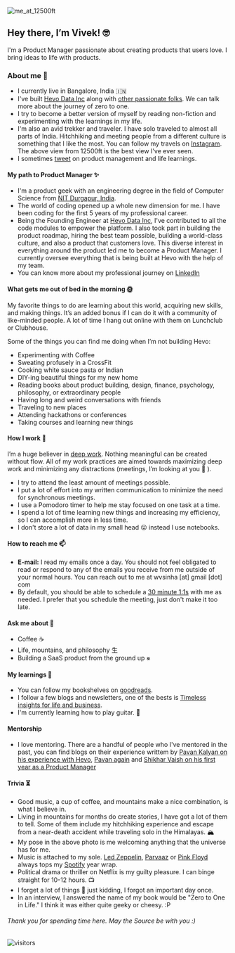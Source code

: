 <!--
**viveksinha/viveksinha** is a ✨ _special_ ✨ repository because its `README.md` (this file) appears on your GitHub profile.

Here are some ideas to get you started:

- 🔭 I’m currently working on ...
- 🌱 I’m currently learning ...
- 👯 I’m looking to collaborate on ...
- 🤔 I’m looking for help with ...
- 💬 Ask me about ...
- 📫 How to reach me: ...
- 😄 Pronouns: ...
- ⚡ Fun fact: ...
-->

![me_at_12500ft](https://user-images.githubusercontent.com/1555238/126474368-52d5102a-40ec-4200-a1d4-6457a905c778.jpg)



## Hey there, I’m Vivek! 🤓

I'm a Product Manager passionate about creating products that users love. I bring ideas to life with products.


### About me 👋

* I currently live in Bangalore, India 🇮🇳
* I've built [Hevo Data Inc](https://hevodata.com/) along with [other passionate folks](https://hevodata.com/team/). We can talk more about the journey of zero to one.
* I try to become a better version of myself by reading non-fiction and experimenting with the learnings in my life.
* I'm also an avid trekker and traveler. I have solo traveled to almost all parts of India. Hitchhiking and meeting people from a different culture is something that I like the most. You can follow my travels on [Instagram](https://bit.ly/instagram-vivek). The above view from 12500ft is the best view I've ever seen. 
* I sometimes [tweet](https://bit.ly/Twitter-vivek) on product management and life learnings.


#### My path to Product Manager ✨

* I'm a product geek with an engineering degree in the field of Computer Science from [NIT Durgapur, India](https://nitdgp.ac.in/).
* The world of coding opened up a whole new dimension for me. I have been coding for the first 5 years of my professional career.
* Being the Founding Engineer at [Hevo Data Inc](https://hevodata.com/), I've contributed to all the code modules to empower the platform. I also took part in building the product roadmap, hiring the best team possible, building a world-class culture, and also a product that customers love. This diverse interest in everything around the product led me to become a Product Manager. I currently oversee everything that is being built at Hevo with the help of my team.
* You can know more about my professional journey on [LinkedIn](bit.ly/linkedIn-vivek)


#### What gets me out of bed in the morning 🌞

My favorite things to do are learning about this world, acquiring new skills, and making things. It’s an added bonus if I can do it with a community of like-minded people. A lot of time I hang out online with them on Lunchclub or Clubhouse.

Some of the things you can find me doing when I’m not building Hevo:

* Experimenting with Coffee
* Sweating profusely in a CrossFit
* Cooking white sauce pasta or Indian
* DIY-ing beautiful things for my new home
* Reading books about product building, design, finance, psychology, philosophy, or extraordinary people
* Having long and weird conversations with friends
* Traveling to new places
* Attending hackathons or conferences
* Taking courses and learning new things


#### How I work 💪

I’m a huge believer in [deep work](https://blog.doist.com/deep-work/). Nothing meaningful can be created without flow. All of my work practices are aimed towards maximizing deep work and minimizing any distractions (meetings, I’m looking at you 👀 ). 

* I try to attend the least amount of meetings possible. 
* I put a lot of effort into my written communication to minimize the need for synchronous meetings.
* I use a Pomodoro timer to help me stay focused on one task at a time.
* I spend a lot of time learning new things and increasing my efficiency, so I can accomplish more in less time.
* I don't store a lot of data in my small head 😛 instead I use notebooks. 


#### How to reach me 📫

* **E-mail:**  I read my emails once a day. You should not feel obligated to read or respond to any of the emails you receive from me outside of your normal hours. You can reach out to me at wvsinha [at] gmail [dot] com
* By default, you should be able to schedule a [30 minute 1:1s](https://calendly.com/sinhavivek/30min) with me as needed. I prefer that you schedule the meeting, just don't make it too late. 


#### Ask me about 💬
* Coffee ☕️
* Life, mountains, and philosophy ⽣
* Building a SaaS product from the ground up ⨳


#### My learnings 📕
* You can follow my bookshelves on [goodreads](https://bit.ly/goodreads-vivek).
* I follow a few blogs and newsletters, one of the bests is [Timeless insights for life and business](https://fs.blog/).
* I'm currently learning how to play guitar. 🎸

#### Mentorship 
* I love mentoring. There are a handful of people who I've mentored in the past, you can find blogs on their experience writtem by [Pavan Kalyan on his experience with Hevo](https://medium.com/hevo-data-engineering/my-experience-at-hevo-ba3e26620bdd), [Pavan again](https://pavan-kalyan.dev/posts/how-to-get-the-best-out-of-your-technical-internship) and [Shikhar Vaish on his first year as a Product Manager](https://shikharvaish28.github.io/13-lessons-first-year-product-manager)

#### Trivia ⏳
* Good music, a cup of coffee, and mountains make a nice combination, is what I believe in. 
* Living in mountains for months do create stories, I have got a lot of them to tell. Some of them include my hitchhiking experience and escape from a near-death accident while traveling solo in the Himalayas. 🏔
* My pose in the above photo is me welcoming anything that the universe has for me.
* Music is attached to my sole. [Led Zeppelin](https://open.spotify.com/artist/36QJpDe2go2KgaRleHCDTp?si=7Ri6ip7JRcqmc_RDjT1LWg&dl_branch=1), [Parvaaz](https://open.spotify.com/artist/6vwSAnfnlO6Sy37KubGrLh?si=Pt278W9fTZm7zCLLtPINpA&dl_branch=1) or [Pink Floyd](https://open.spotify.com/artist/0k17h0D3J5VfsdmQ1iZtE9?si=MQb6WeGcRpGCNPtrK9MYRA&dl_branch=1) always tops my [Spotify](https://open.spotify.com/user/vivekwiki) year wrap.
* Political drama or thriller on Netflix is my guilty pleasure. I can binge straight for 10-12 hours. 📺
* I forget a lot of things 🤯 just kidding, I forgot an important day once.
* In an interview, I answered the name of my book would be "Zero to One in Life." I think it was either quite geeky or cheesy. :P 


###### Thank you for spending time here. May the Source be with you :)

![visitors](https://visitor-badge.glitch.me/badge?page_id=viveksinha.viveksinha&left_color=green&right_color=red) 
